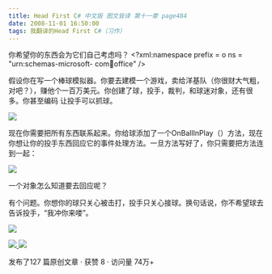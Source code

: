 ```yaml
---
title: Head First C# 中文版 图文皆译 第十一章 page484
date: 2008-11-01 16:50:00
tags: 我翻译的Head First C#（习作）
---
```

你希望你的东西会为它们自己考虑吗？  <?xml:namespace prefix = o ns = "urn:schemas-microsoft-
com:office:office" />

假设你在写一个棒球模拟器。你要去建模一个游戏，卖给洋基队（你很财大气粗，对吧？），赚他个一百万美元。你创建了球，投手，裁判，和球迷对象，还有很多。你甚至编码
让投手可以抓球。

![](https://p-blog.csdn.net/images/p_blog_csdn_net/cuipengfei1/EntryImages/20081101/%E6%88%AA%E5%9B%BE02.jpg)

现在你需要把所有东西联系起来。你给球添加了一个OnBallInPlay（）方法，现在你想让你的投手东西回应它的事件处理方法。一旦方法写好了，你只需要把方法连
到一起：

![](https://p-blog.csdn.net/images/p_blog_csdn_net/cuipengfei1/EntryImages/20081101/%E6%88%AA%E5%9B%BE03.jpg)

一个对象怎么知道要去回应呢？

有个问题。你想你的球只关心被击打，投手只关心接球。换句话说，你不希望球去告诉投手，“我冲你来喽”。

![](https://p-blog.csdn.net/images/p_blog_csdn_net/cuipengfei1/EntryImages/20081101/%E6%88%AA%E5%9B%BE04.jpg)



[ ![](https://profile.csdnimg.cn/5/2/5/3_cuipengfei1)
![](https://g.csdnimg.cn/static/user-reg-year/1x/11.png)
](https://blog.csdn.net/cuipengfei1)



发布了127 篇原创文章  ·  获赞 8  ·  访问量 74万+

